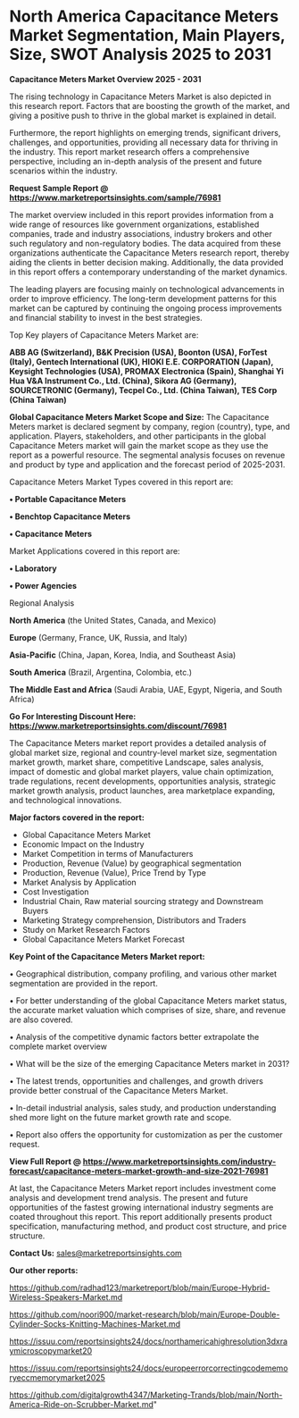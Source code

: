 # North America Capacitance Meters Market Segmentation, Main Players, Size, SWOT Analysis 2025 to 2031

<Strong> Capacitance Meters Market Overview 2025 - 2031</strong>

The rising technology in Capacitance Meters Market is also depicted in this research report. Factors that are boosting the growth of the market, and giving a positive push to thrive in the global market is explained in detail.

Furthermore, the report highlights on emerging trends, significant drivers, challenges, and opportunities, providing all necessary data for thriving in the industry. This report market research offers a comprehensive perspective, including an in-depth analysis of the present and future scenarios within the industry.

<strong>Request Sample Report @ <a href=https://www.marketreportsinsights.com/sample/76981>https://www.marketreportsinsights.com/sample/76981</a></strong>

The market overview included in this report provides information from a wide range of resources like government organizations, established companies, trade and industry associations, industry brokers and other such regulatory and non-regulatory bodies. The data acquired from these organizations authenticate the Capacitance Meters research report, thereby aiding the clients in better decision making. Additionally, the data provided in this report offers a contemporary understanding of the market dynamics.

The leading players are focusing mainly on technological advancements in order to improve efficiency. The long-term development patterns for this market can be captured by continuing the ongoing process improvements and financial stability to invest in the best strategies.

Top Key players of Capacitance Meters Market are:

<strong>ABB AG (Switzerland), B&K Precision (USA), Boonton (USA), ForTest (Italy), Gentech International (UK), HIOKI E.E. CORPORATION (Japan), Keysight Technologies (USA), PROMAX Electronica (Spain), Shanghai Yi Hua V&A Instrument Co., Ltd. (China), Sikora AG (Germany), SOURCETRONIC (Germany), Tecpel Co., Ltd. (China Taiwan), TES Corp (China Taiwan)</strong>

<strong><b>Global Capacitance Meters Market Scope and Size:</b></strong>
The Capacitance Meters market is declared segment by company, region (country), type, and application. Players, stakeholders, and other participants in the global Capacitance Meters market will gain the market scope as they use the report as a powerful resource. The segmental analysis focuses on revenue and product by type and application and the forecast period of 2025-2031.

Capacitance Meters Market Types covered in this report are:

<strong>• Portable Capacitance Meters

• Benchtop Capacitance Meters

• Capacitance Meters</strong>

Market Applications covered in this report are:

<strong>• Laboratory

• Power Agencies</strong> 

Regional Analysis

<strong>North America</strong> (the United States, Canada, and Mexico)

<strong>Europe</strong> (Germany, France, UK, Russia, and Italy)

<strong>Asia-Pacific</strong> (China, Japan, Korea, India, and Southeast Asia)

<strong>South America</strong> (Brazil, Argentina, Colombia, etc.)

<strong>The Middle East and Africa</strong> (Saudi Arabia, UAE, Egypt, Nigeria, and South Africa)

<strong>Go For Interesting Discount Here: <a href=https://www.marketreportsinsights.com/discount/76981>https://www.marketreportsinsights.com/discount/76981</a></strong>

The Capacitance Meters market report provides a detailed analysis of global market size, regional and country-level market size, segmentation market growth, market share, competitive Landscape, sales analysis, impact of domestic and global market players, value chain optimization, trade regulations, recent developments, opportunities analysis, strategic market growth analysis, product launches, area marketplace expanding, and technological innovations.

<strong><b>Major factors covered in the report:</b></strong>
<ul>
  <li>Global Capacitance Meters Market </li>
  <li>Economic Impact on the Industry</li>
  <li>Market Competition in terms of Manufacturers</li>
  <li>Production, Revenue (Value) by geographical segmentation</li>
  <li>Production, Revenue (Value), Price Trend by Type</li>
  <li>Market Analysis by Application</li>
  <li>Cost Investigation</li>
  <li>Industrial Chain, Raw material sourcing strategy and Downstream Buyers</li>
  <li>Marketing Strategy comprehension, Distributors and Traders</li>
  <li>Study on Market Research Factors</li>
  <li>Global Capacitance Meters Market Forecast</li>
</ul>

<strong><b>Key Point of the Capacitance Meters Market report:</b></strong>

• Geographical distribution, company profiling, and various other market segmentation are provided in the report.

• For better understanding of the global Capacitance Meters market status, the accurate market valuation which comprises of size, share, and revenue are also covered.

• Analysis of the competitive dynamic factors better extrapolate the complete market overview

• What will be the size of the emerging Capacitance Meters market in 2031?

• The latest trends, opportunities and challenges, and growth drivers provide better construal of the Capacitance Meters Market.

• In-detail industrial analysis, sales study, and production understanding shed more light on the future market growth rate and scope.

• Report also offers the opportunity for customization as per the customer request.

<strong><b>View Full Report @ <a href=https://www.marketreportsinsights.com/industry-forecast/capacitance-meters-market-growth-and-size-2021-76981>https://www.marketreportsinsights.com/industry-forecast/capacitance-meters-market-growth-and-size-2021-76981</a></b></strong>


At last, the Capacitance Meters Market report includes investment come analysis and development trend analysis. The present and future opportunities of the fastest growing international industry segments are coated throughout this report. This report additionally presents product specification, manufacturing method, and product cost structure, and price structure.

<strong>Contact Us:</strong>
sales@marketreportsinsights.com

<strong>Our other reports:</strong>

<a href=https://github.com/radhad123/marketreport/blob/main/Europe-Hybrid-Wireless-Speakers-Market.md>https://github.com/radhad123/marketreport/blob/main/Europe-Hybrid-Wireless-Speakers-Market.md</a>

<a href=https://github.com/noori900/market-research/blob/main/Europe-Double-Cylinder-Socks-Knitting-Machines-Market.md>https://github.com/noori900/market-research/blob/main/Europe-Double-Cylinder-Socks-Knitting-Machines-Market.md</a>

<a href=https://issuu.com/reportsinsights24/docs/northamericahighresolution3dxraymicroscopymarket20>https://issuu.com/reportsinsights24/docs/northamericahighresolution3dxraymicroscopymarket20</a>

<a href=https://issuu.com/reportsinsights24/docs/europeerrorcorrectingcodememoryeccmemorymarket2025>https://issuu.com/reportsinsights24/docs/europeerrorcorrectingcodememoryeccmemorymarket2025</a>

<a href=https://github.com/digitalgrowth4347/Marketing-Trands/blob/main/North-America-Ride-on-Scrubber-Market.md>https://github.com/digitalgrowth4347/Marketing-Trands/blob/main/North-America-Ride-on-Scrubber-Market.md</a>"
